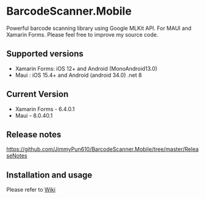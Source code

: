 # BarcodeScanner.Mobile
Powerful barcode scanning library using Google MLKit API. For MAUI and Xamarin Forms. Please feel free to improve my source code.

## Supported versions
- Xamarin Forms: iOS 12+ and Android (MonoAndroid13.0)
- Maui : iOS 15.4+ and Android (android 34.0) .net 8

## Current Version
- Xamarin Forms - 6.4.0.1
- Maui - 8.0.40.1

## Release notes
https://github.com/JimmyPun610/BarcodeScanner.Mobile/tree/master/ReleaseNotes

## Installation and usage
Please refer to [Wiki](https://github.com/JimmyPun610/BarcodeScanner.Mobile/wiki)
